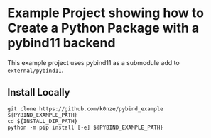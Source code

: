 # Example Project showing how to Create a Python Package with a pybind11 backend

This example project uses pybind11 as a submodule add to `external/pybind11`.

## Install Locally

```
git clone https://github.com/k0nze/pybind_example ${PYBIND_EXAMPLE_PATH}
cd ${INSTALL_DIR_PATH}
python -m pip install [-e] ${PYBIND_EXAMPLE_PATH}
```
